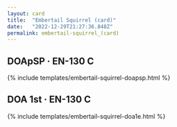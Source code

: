 ```yaml
---
layout: card
title:  "Embertail Squirrel (card)"
date:   "2022-12-29T21:27:36.848Z"
permalink: embertail-squirrel_(card)
---
```


## DOApSP &middot; EN-130 C

{% include templates/embertail-squirrel-doapsp.html %}


## DOA 1st &middot; EN-130 C

{% include templates/embertail-squirrel-doa1e.html %}
